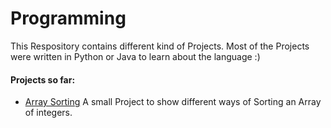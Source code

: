 # Programming

This Respository contains different kind of Projects. Most of the Projects were written in Python or Java to learn about the language :)

#### Projects so far:
* [Array Sorting](https://github.com/sebastian-sl/Data-Science/blob/master/Array%20Sorting.ipynb) A small Project to show different ways of Sorting an Array of integers.
